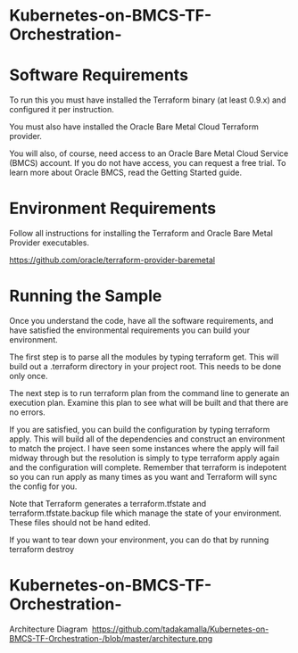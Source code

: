 # Kubernetes-on-BMCS-TF-Orchestration-

# Software Requirements

To run this you must have installed the Terraform binary (at least 0.9.x) and configured it per instruction.

You must also have installed the Oracle Bare Metal Cloud Terraform provider.

You will also, of course, need access to an Oracle Bare Metal Cloud Service (BMCS) account. If you do not have access, you can request a free trial. To learn more about Oracle BMCS, read the Getting Started guide.

# Environment Requirements

Follow all instructions for installing the Terraform and Oracle Bare Metal Provider executables.

https://github.com/oracle/terraform-provider-baremetal


# Running the Sample

Once you understand the code, have all the software requirements, and have satisfied the environmental requirements you can build your environment.

The first step is to parse all the modules by typing terraform get. This will build out a .terraform directory in your project root. This needs to be done only once.

The next step is to run terraform plan from the command line to generate an execution plan. Examine this plan to see what will be built and that there are no errors.

If you are satisfied, you can build the configuration by typing terraform apply. This will build all of the dependencies and construct an environment to match the project. I have seen some instances where the apply will fail midway through but the resolution is simply to type terraform apply again and the configuration will complete. Remember that terraform is indepotent so you can run apply as many times as you want and Terraform will sync the config for you.

Note that Terraform generates a terraform.tfstate and terraform.tfstate.backup file which manage the state of your environment. These files should not be hand edited.

If you want to tear down your environment, you can do that by running terraform destroy
# Kubernetes-on-BMCS-TF-Orchestration-
  Architecture Diagram
  https://github.com/tadakamalla/Kubernetes-on-BMCS-TF-Orchestration-/blob/master/architecture.png

